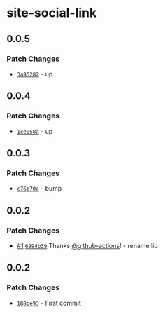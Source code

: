 # site-social-link

## 0.0.5

### Patch Changes

- [`3a95282`](https://github.com/Ennoriel/social-links/commit/3a9528248c2bb25d9aca8ae0b1bfba1b76ad0477) - up

## 0.0.4

### Patch Changes

- [`1ce058a`](https://github.com/Ennoriel/social-links/commit/1ce058a7a7bf91d00ff24d060650d50f918f58e6) - up

## 0.0.3

### Patch Changes

- [`c76b70a`](https://github.com/Ennoriel/social-links/commit/c76b70abe6569245e801d783e6ad14706e666b08) - bump

## 0.0.2

### Patch Changes

- [#1](https://github.com/Ennoriel/social-links/pull/1) [`6994b39`](https://github.com/Ennoriel/social-links/commit/6994b3973adb0d9fd52a6d4c11148333236c19fd) Thanks [@github-actions](https://github.com/apps/github-actions)! - rename lib

## 0.0.2

### Patch Changes

- [`188be93`](https://github.com/Ennoriel/social-links/commit/188be937b94d78b41f7a026b438cb0443689c2cf) - First commit
